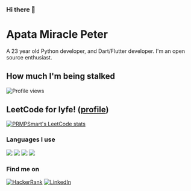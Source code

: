 ### Hi there 👋

<!--
**prmpsmart/prmpsmart** is a ✨ _special_ ✨ repository because its `README.md` (this file) appears on your GitHub profile.

Here are some ideas to get you started:

- 🔭 I’m currently working on ...
- 🌱 I’m currently learning ...
- 👯 I’m looking to collaborate on ...
- 🤔 I’m looking for help with ...
- 💬 Ask me about ...
- 📫 How to reach me: ...
- 😄 Pronouns: ...
- ⚡ Fun fact: ...
-->

# Apata Miracle Peter

A 23 year old Python developer, and Dart/Flutter developer. I'm an open source enthusiast.


## How much I'm being stalked
 
<img src="https://gpvc.arturio.dev/prmpsmart" alt="Profile views"/>


## LeetCode for lyfe! ([profile](https://leetcode.com/prmpsmart))
[![PRMPSmart's LeetCode stats](https://leetcode-stats-six.vercel.app/api?username=prmpsmart)](https://github.com/KnlnKS/leetcode-stats)

### Languages I use

<img src="https://img.shields.io/badge/python%20-%2314354C.svg?&style=for-the-badge&logo=python&logoColor=white"/> <img src="https://img.shields.io/badge/c-%2300599C.svg?style=for-the-badge&logo=c&logoColor=white"> <img src="https://img.shields.io/badge/c++%20-%2300599C.svg?&style=for-the-badge&logo=c%2B%2B&ogoColor=white"/> <img src="https://img.shields.io/badge/dart-%2300ADD8.svg?style=for-the-badge&logo=dart&logoColor=white">


### Find me on

<a href="https://www.hackerrank.com/prmpsmart"><img alt="HackerRank" src="https://img.shields.io/badge/-Hackerrank-2EC866?style=for-the-badge&logo=HackerRank&logoColor=white"/></a>	<a href = "https://www.linkedin.com/in/prmpsmart/"><img alt="LinkedIn" src="https://img.shields.io/badge/linkedin%20-%230077B5.svg?&style=for-the-badge&logo=linkedin&logoColor=white"/></a>
